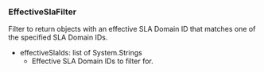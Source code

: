 ### EffectiveSlaFilter
Filter to return objects with an effective SLA Domain ID that matches one of the specified SLA Domain IDs.

- effectiveSlaIds: list of System.Strings
  - Effective SLA Domain IDs to filter for.
